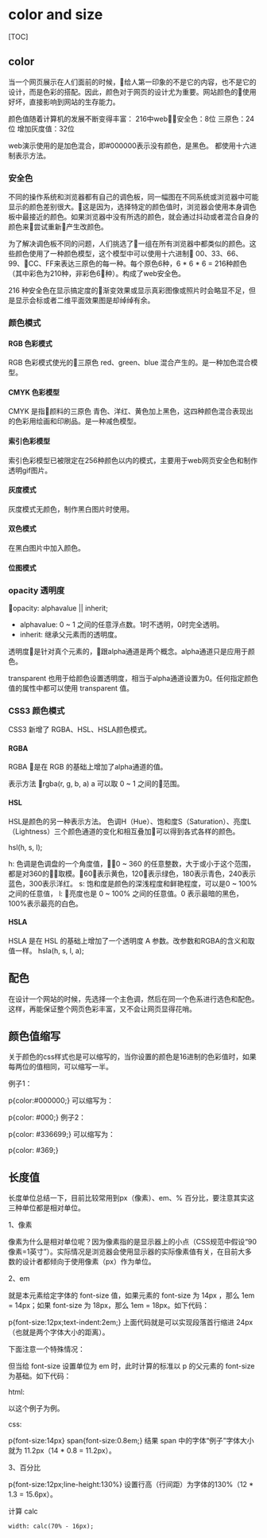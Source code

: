 # color and size

[TOC]

## color
当一个网页展示在人们面前的时候，给人第一印象的不是它的内容，也不是它的设计，而是色彩的搭配。因此，颜色对于网页的设计尤为重要。网站颜色的使用好坏，直接影响到网站的生存能力。

颜色值随着计算机的发展不断变得丰富：
216中web安全色：8位
三原色：24位
增加灰度值：32位

web演示使用的是加色混合，即#000000表示没有颜色，是黑色。
都使用十六进制表示方法。
### 安全色

不同的操作系统和浏览器都有自己的调色板，同一幅图在不同系统或浏览器中可能显示的颜色差别很大。这是因为，选择特定的颜色值时，浏览器会使用本身调色板中最接近的颜色。如果浏览器中没有所选的颜色，就会通过抖动或者混合自身的颜色来尝试重新产生改颜色。

为了解决调色板不同的问题，人们挑选了一组在所有浏览器中都类似的颜色。这些颜色使用了一种颜色模型，这个模型中可以使用十六进制 00、33、66、99、CC、FF来表达三原色的每一种。每个原色6种，6 * 6 * 6 = 216种颜色（其中彩色为210种，非彩色6种）。构成了web安全色。

216 种安全色在显示搞定度的渐变效果或显示真彩图像或照片时会略显不足，但是显示会标或者二维平面效果图是却绰绰有余。

### 颜色模式

#### RGB 色彩模式

RGB 色彩模式使光的三原色 red、green、blue 混合产生的。是一种加色混合模型。

#### CMYK 色彩模型

CMYK 是指颜料的三原色 青色、洋红、黄色加上黑色，这四种颜色混合表现出的色彩用绘画和印刷品。是一种减色模型。

#### 索引色彩模型

索引色彩模型已被限定在256种颜色以内的模式，主要用于web网页安全色和制作透明gif图片。
#### 灰度模式

灰度模式无颜色，制作黑白图片时使用。
#### 双色模式

在黑白图片中加入颜色。

#### 位图模式

### opacity 透明度

opacity: alphavalue || inherit;

- alphavalue: 0 ~ 1 之间的任意浮点数。1时不透明，0时完全透明。
- inherit: 继承父元素而的透明度。

透明度是针对真个元素的，跟alpha通道是两个概念。alpha通道只是应用于颜色。

transparent 也用于给颜色设置透明度，相当于alpha通道设置为0。任何指定颜色值的属性中都可以使用 transparent 值。

### CSS3 颜色模式
CSS3 新增了 RGBA、HSL、HSLA颜色模式。

#### RGBA
RGBA 是在 RGB 的基础上增加了alpha通道的值。

表示方法
rgba(r, g, b, a)
a 可以取 0 ~ 1 之间的范围。

#### HSL

HSL是颜色的另一种表示方法。 色调H（Hue）、饱和度S（Saturation）、亮度L（Lightness）三个颜色通道的变化和相互叠加可以得到各式各样的颜色。

hsl(h, s, l);

h: 色调是色调盘的一个角度值，0 ~ 360 的任意整数，大于或小于这个范围，都是对360的取模。60表示黄色，120表示绿色，180表示青色，240表示蓝色，300表示洋红。
s: 饱和度是颜色的深浅程度和鲜艳程度，可以是0 ~ 100%之间的任意值，
l: 亮度也是 0 ~ 100% 之间的任意值。0 表示最暗的黑色，100%表示最亮的白色。

#### HSLA

HSLA 是在 HSL 的基础上增加了一个透明度 A 参数。改参数和RGBA的含义和取值一样。
hsla(h, s, l, a);

## 配色

在设计一个网站的时候，先选择一个主色调，然后在同一个色系进行选色和配色。这样，再能保证整个网页色彩丰富，又不会让网页显得花哨。


## 颜色值缩写
关于颜色的css样式也是可以缩写的，当你设置的颜色是16进制的色彩值时，如果每两位的值相同，可以缩写一半。

例子1：

p{color:#000000;}
可以缩写为：

p{color: #000;}
例子2：

p{color: #336699;}
可以缩写为：

p{color: #369;}


## 长度值
长度单位总结一下，目前比较常用到px（像素）、em、% 百分比，要注意其实这三种单位都是相对单位。

1、像素

像素为什么是相对单位呢？因为像素指的是显示器上的小点（CSS规范中假设“90像素=1英寸”）。实际情况是浏览器会使用显示器的实际像素值有关，在目前大多数的设计者都倾向于使用像素（px）作为单位。

2、em

就是本元素给定字体的 font-size 值，如果元素的 font-size 为 14px ，那么 1em = 14px；如果 font-size 为 18px，那么 1em = 18px。如下代码：

p{font-size:12px;text-indent:2em;}
上面代码就是可以实现段落首行缩进 24px（也就是两个字体大小的距离）。

下面注意一个特殊情况：

但当给 font-size 设置单位为 em 时，此时计算的标准以 p 的父元素的 font-size 为基础。如下代码：

html:

<p>以这个<span>例子</span>为例。</p>
css:

p{font-size:14px}
span{font-size:0.8em;}
结果 span 中的字体“例子”字体大小就为 11.2px（14 * 0.8 = 11.2px）。

3、百分比

p{font-size:12px;line-height:130%}
设置行高（行间距）为字体的130%（12 * 1.3 = 15.6px）。

计算 calc

```
width: calc(70% - 16px);
```
